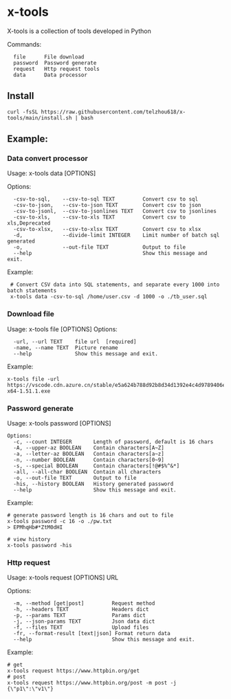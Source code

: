 # x-tools

X-tools is a collection of tools developed in Python

Commands:

```shell
  file      File download
  password  Password generate
  request   Http request tools
  data      Data processor
```

## Install

```shell
curl -fsSL https://raw.githubusercontent.com/telzhou618/x-tools/main/install.sh | bash
```

## Example:

### Data convert  processor

Usage: x-tools data [OPTIONS]

Options:

```shell
  -csv-to-sql,    --csv-to-sql TEXT         Convert csv to sql
  -csv-to-json,   --csv-to-json TEXT        Convert csv to json                           
  -csv-to-jsonl,  --csv-to-jsonlines TEXT   Convert csv to jsonlines    
  -csv-to-xls,    --csv-to-xls TEXT         Convert csv to xls,Deprecated
  -csv-to-xlsx,   --csv-to-xlsx TEXT        Convert csv to xlsx
  -d,             --divide-limit INTEGER    Limit number of batch sql generated
  -o,             --out-file TEXT           Output to file
  --help                                    Show this message and exit.
```

Example:

```shell
 # Convert CSV data into SQL statements, and separate every 1000 into batch statements
 x-tools data -csv-to-sql /home/user.csv -d 1000 -o ./tb_user.sql
```

### Download file

Usage: x-tools file [OPTIONS]
Options:

```shell
  -url, --url TEXT    file url  [required]
  -name, --name TEXT  Picture rename
  --help              Show this message and exit.
```

Example:

```shell
x-tools file -url https://vscode.cdn.azure.cn/stable/e5a624b788d92b8d34d1392e4c4d9789406efe8f/VSCodeUserSetup-x64-1.51.1.exe
```

### Password generate

Usage: x-tools password [OPTIONS]

```shell
Options:
  -c, --count INTEGER       Length of password, default is 16 chars
  -A, --upper-az BOOLEAN    Contain characters[A~Z]
  -a, --letter-az BOOLEAN   Contain characters[a~z]
  -n, --number BOOLEAN      Contain characters[0~9]
  -s, --special BOOLEAN     Contain characters[!@#$%^&*]
  -all, --all-char BOOLEAN  Contain all characters
  -o, --out-file TEXT       Output to file
  -his, --history BOOLEAN   History generated password
  --help                    Show this message and exit.
```

Example:

```shell
# generate password length is 16 chars and out to file
x-tools password -c 16 -o ./pw.txt 
> EPMhqHb#*ZtM0dHI

# view history
x-tools password -his

```

### Http request

Usage: x-tools request [OPTIONS] URL

Options:

```shell
  -m, --method [get|post]         Request method
  -h, --headers TEXT              Headers dict
  -p, --params TEXT               Params dict
  -j, --json-params TEXT          Json data dict
  -f, --files TEXT                Upload files
  -fr, --format-result [text|json] Format return data
  --help                          Show this message and exit.
```

Example:

```shell
# get
x-tools request https://www.httpbin.org/get
# post
x-tools request https://www.httpbin.org/post -m post -j {\"p1\":\"v1\"}
```
